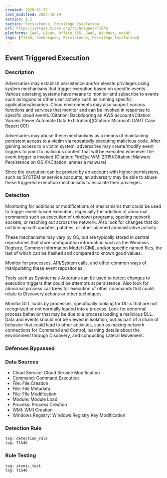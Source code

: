 ```yaml
---
created: 2020-01-22
last_modified: 2022-10-19
version: 1.2
tactics: Persistence, Privilege Escalation
url: https://attack.mitre.org/techniques/T1546
platforms: IaaS, Linux, Office 365, SaaS, Windows, macOS
tags: [T1546, techniques, Persistence,_Privilege_Escalation]
---
```


## Event Triggered Execution

### Description

Adversaries may establish persistence and/or elevate privileges using system mechanisms that trigger execution based on specific events. Various operating systems have means to monitor and subscribe to events such as logons or other user activity such as running specific applications/binaries. Cloud environments may also support various functions and services that monitor and can be invoked in response to specific cloud events.(Citation: Backdooring an AWS account)(Citation: Varonis Power Automate Data Exfiltration)(Citation: Microsoft DART Case Report 001)

Adversaries may abuse these mechanisms as a means of maintaining persistent access to a victim via repeatedly executing malicious code. After gaining access to a victim system, adversaries may create/modify event triggers to point to malicious content that will be executed whenever the event trigger is invoked.(Citation: FireEye WMI 2015)(Citation: Malware Persistence on OS X)(Citation: amnesia malware)

Since the execution can be proxied by an account with higher permissions, such as SYSTEM or service accounts, an adversary may be able to abuse these triggered execution mechanisms to escalate their privileges. 

### Detection

Monitoring for additions or modifications of mechanisms that could be used to trigger event-based execution, especially the addition of abnormal commands such as execution of unknown programs, opening network sockets, or reaching out across the network. Also look for changes that do not line up with updates, patches, or other planned administrative activity. 

These mechanisms may vary by OS, but are typically stored in central repositories that store configuration information such as the Windows Registry, Common Information Model (CIM), and/or specific named files, the last of which can be hashed and compared to known good values. 

Monitor for processes, API/System calls, and other common ways of manipulating these event repositories. 

Tools such as Sysinternals Autoruns can be used to detect changes to execution triggers that could be attempts at persistence. Also look for abnormal process call trees for execution of other commands that could relate to Discovery actions or other techniques.  

Monitor DLL loads by processes, specifically looking for DLLs that are not recognized or not normally loaded into a process. Look for abnormal process behavior that may be due to a process loading a malicious DLL. Data and events should not be viewed in isolation, but as part of a chain of behavior that could lead to other activities, such as making network connections for Command and Control, learning details about the environment through Discovery, and conducting Lateral Movement. 

### Defenses Bypassed



### Data Sources

  - Cloud Service: Cloud Service Modification
  -  Command: Command Execution
  -  File: File Creation
  -  File: File Metadata
  -  File: File Modification
  -  Module: Module Load
  -  Process: Process Creation
  -  WMI: WMI Creation
  -  Windows Registry: Windows Registry Key Modification
### Detection Rule

```query
tag: detection_rule
tag: T1546
```

### Rule Testing

```query
tag: atomic_test
tag: T1546
```

